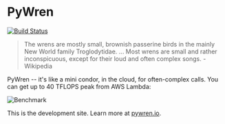 # PyWren

[![Build Status](https://travis-ci.org/pywren/pywren.svg?branch=master)](https://travis-ci.org/pywren/pywren)

> The wrens are mostly small, brownish passerine birds in the mainly New World family Troglodytidae. ... Most wrens are small and rather inconspicuous, except for their loud and often complex songs. - Wikipedia

PyWren -- it's like a mini condor, in the cloud, for often-complex calls. You can get up to 40 TFLOPS peak from AWS Lambda:

![Benchmark](https://raw.githubusercontent.com/pywren/pywren/master/pywren.gflops.png)

This is the development site. Learn more at [pywren.io](http://pywren.io). 

